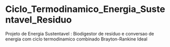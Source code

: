 # Ciclo_Termodinamico_Energia_Sustentavel_Residuo
Projeto de Energia Sustentavel : Biodigestor de resíduo e conversao de energia com ciclo termodinamico combinado Brayton-Rankine Ideal
